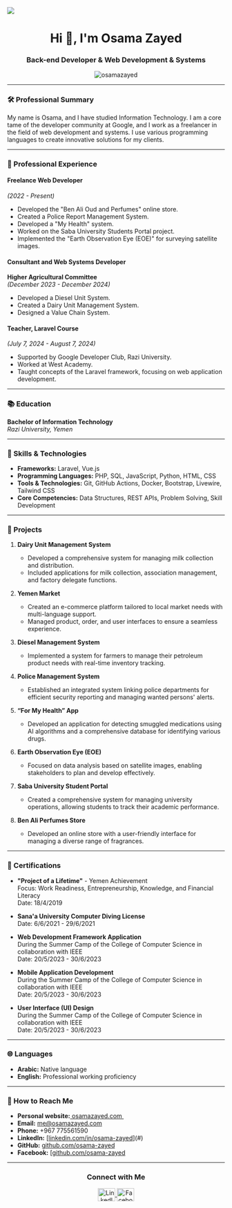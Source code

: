 <img src="https://user-images.githubusercontent.com/73097560/115834477-dbab4500-a447-11eb-908a-139a6edaec5c.gif">

<h1 align="center">Hi 👋, I'm Osama Zayed</h1>

<h3 align="center">Back-end Developer & Web Development & Systems</h3>

<p align="center">
  <img src="https://komarev.com/ghpvc/?username=osamazayed&label=Profile%20views&color=0e75b6&style=flat" alt="osamazayed" />
</p>

---

### 🛠 Professional Summary
My name is Osama, and I have studied Information Technology. I am a core tame of the developer community at Google, and I work as a freelancer in the field of web development and systems. I use various programming languages to create innovative solutions for my clients.

---

### 💼 Professional Experience

#### Freelance Web Developer  
*(2022 - Present)*  
- Developed the "Ben Ali Oud and Perfumes" online store.
- Created a Police Report Management System.
- Developed a "My Health" system.
- Worked on the Saba University Students Portal project.
- Implemented the "Earth Observation Eye (EOE)" for surveying satellite images.

#### Consultant and Web Systems Developer  
**Higher Agricultural Committee**  
*(December 2023 - December 2024)*  
- Developed a Diesel Unit System.
- Created a Dairy Unit Management System.
- Designed a Value Chain System.

#### Teacher, Laravel Course  
*(July 7, 2024 - August 7, 2024)*  
- Supported by Google Developer Club, Razi University.
- Worked at West Academy.
- Taught concepts of the Laravel framework, focusing on web application development.
---

### 📚 Education
**Bachelor of Information Technology**  
*Razi University, Yemen*  

---

### 🔧 Skills & Technologies
- **Frameworks:** Laravel, Vue.js
- **Programming Languages:** PHP, SQL, JavaScript, Python, HTML, CSS
- **Tools & Technologies:** Git, GitHub Actions, Docker, Bootstrap, Livewire, Tailwind CSS
- **Core Competencies:** Data Structures, REST APIs, Problem Solving, Skill Development

---

### 📁 Projects

1. **Dairy Unit Management System**
   - Developed a comprehensive system for managing milk collection and distribution.
   - Included applications for milk collection, association management, and factory delegate functions.

2. **Yemen Market**
   - Created an e-commerce platform tailored to local market needs with multi-language support.
   - Managed product, order, and user interfaces to ensure a seamless experience.

3. **Diesel Management System**
   - Implemented a system for farmers to manage their petroleum product needs with real-time inventory tracking.

4. **Police Management System**
   - Established an integrated system linking police departments for efficient security reporting and managing wanted persons' alerts.

5. **“For My Health” App**
   - Developed an application for detecting smuggled medications using AI algorithms and a comprehensive database for identifying various drugs.

6. **Earth Observation Eye (EOE)**
   - Focused on data analysis based on satellite images, enabling stakeholders to plan and develop effectively.

7. **Saba University Student Portal**
   - Created a comprehensive system for managing university operations, allowing students to track their academic performance.

8. **Ben Ali Perfumes Store**
   - Developed an online store with a user-friendly interface for managing a diverse range of fragrances.

---

### 🏅 Certifications

- **"Project of a Lifetime"** - Yemen Achievement  
  Focus: Work Readiness, Entrepreneurship, Knowledge, and Financial Literacy  
  Date: 18/4/2019

- **Sana'a University Computer Diving License**  
  Date: 6/6/2021 - 29/6/2021

- **Web Development Framework Application**  
  During the Summer Camp of the College of Computer Science in collaboration with IEEE  
  Date: 20/5/2023 - 30/6/2023

- **Mobile Application Development**  
  During the Summer Camp of the College of Computer Science in collaboration with IEEE  
  Date: 20/5/2023 - 30/6/2023

- **User Interface (UI) Design**  
  During the Summer Camp of the College of Computer Science in collaboration with IEEE  
  Date: 20/5/2023 - 30/6/2023

---

### 🌐 Languages
- **Arabic:** Native language  
- **English:** Professional working proficiency


---
### 🎯 How to Reach Me
- **Personal website‏:**[ osamazayed.com ](https://osamazayed.com/)‏
- **Email:** me@osamazayed.com
- **Phone:** +967 775561590
- **LinkedIn:** [[linkedin.com/in/osama-zayed](https://www.linkedin.com/in/osamazayed)](#)
- **GitHub:** [github.com/osama-zayed](https://github.com/osamazayed)
- **Facebook:** [[github.com/osama-zayed](https://github.com/osamazayed](https://www.facebook.com/osama.abdullah.12720?mibextid=ZbWKwL))

---
<h3 align="center">Connect with Me</h3>
<p align="center">
  <a href="https://www.linkedin.com/in/osama-zayed/" target="blank">
    <img align="center" src="https://raw.githubusercontent.com/rahuldkjain/github-profile-readme-generator/master/src/images/icons/Social/linked-in-alt.svg" alt="LinkedIn" height="30" width="40" />
  </a>
  <a href="https://www.facebook.com/osama.abdullah.12720?mibextid=ZbWKwL" target="blank">
    <img align="center" src="https://raw.githubusercontent.com/rahuldkjain/github-profile-readme-generator/master/src/images/icons/Social/facebook.svg" alt="Facebook" height="30" width="40" />
  </a>
</p>

